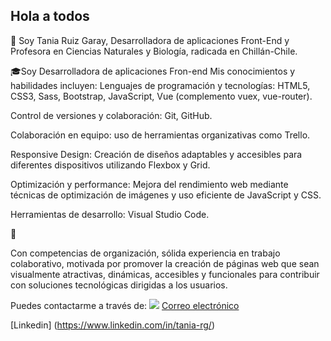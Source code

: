 ##  Hola a todos
👋 Soy Tania Ruiz Garay, Desarrolladora de aplicaciones Front-End y Profesora en Ciencias Naturales y Biología, radicada en Chillán-Chile.

🎓Soy Desarrolladora de aplicaciones Fron-end
Mis conocimientos y habilidades incluyen:
Lenguajes de programación y tecnologías: HTML5, CSS3, Sass, Bootstrap, JavaScript, Vue (complemento vuex, vue-router).

Control de versiones y colaboración: Git, GitHub.

Colaboración en equipo: uso de herramientas organizativas como Trello.

Responsive Design: Creación de diseños adaptables y accesibles para diferentes dispositivos utilizando Flexbox y Grid.

Optimización y performance: Mejora del rendimiento web mediante técnicas de optimización de imágenes y uso eficiente de JavaScript y CSS.

Herramientas de desarrollo: Visual Studio Code.

💼 

Con competencias de organización, sólida experiencia en trabajo colaborativo, motivada por promover la creación de páginas web que sean visualmente atractivas, dinámicas, accesibles y funcionales para contribuir con soluciones tecnológicas dirigidas a los usuarios. 

Puedes contactarme a través de: 
<img src="{https://img.shields.io/badge/Gmail-D14836?style=for-the-badge&logo=gmail&logoColor=white}" /> 
[Correo electrónico](tania.parg@gmail.com)

[Linkedin] (https://www.linkedin.com/in/tania-rg/)


